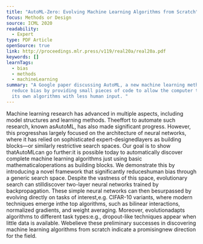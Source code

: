 ```yaml
---
title: "AutoML-Zero: Evolving Machine Learning Algorithms from Scratch"
focus: Methods or Design
source: ICML 2020
readability:
  - Expert
type: PDF Article
openSource: true
link: http://proceedings.mlr.press/v119/real20a/real20a.pdf
keywords: []
learnTags:
  - bias
  - methods
  - machineLearning
summary: "A Google paper discussing AutoML, a new machine learning method to
  reduce bias by providing small pieces of code to allow the computer to build
  its own algorithms with less human input. "
---
```

Machine learning research has advanced in multiple aspects, including model structures and learning methods. Theeffort to automate such research, known asAutoML, has also made significant progress. However, this progresshas largely focused on the architecture of neural networks, where it has relied on sophisticated expert-designedlayers as building blocks—or similarly restrictive search spaces. Our goal is to show thatAutoMLcan go further:it is possible today to automatically discover complete machine learning algorithms just using basic mathematicaloperations as building blocks. We demonstrate this by introducing a novel framework that significantly reduceshuman bias through a generic search space. Despite the vastness of this space, evolutionary search can stilldiscover two-layer neural networks trained by backpropagation. These simple neural networks can then besurpassed by evolving directly on tasks of interest,e.g. CIFAR-10 variants, where modern techniques emerge inthe top algorithms, such as bilinear interactions, normalized gradients, and weight averaging. Moreover, evolutionadapts algorithms to different task types:e.g., dropout-like techniques appear when little data is available. Webelieve these preliminary successes in discovering machine learning algorithms from scratch indicate a promisingnew direction for the field.
